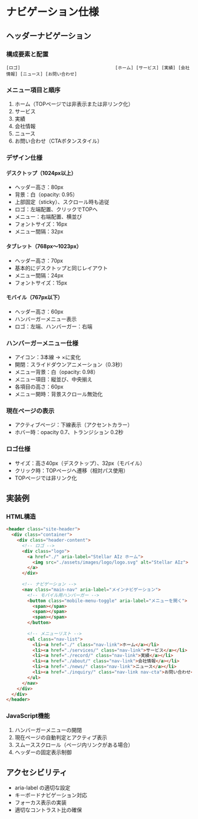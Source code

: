 # ナビゲーション仕様

## ヘッダーナビゲーション

### 構成要素と配置
```
[ロゴ]                                    [ホーム] [サービス] [実績] [会社情報] [ニュース] [お問い合わせ]
```

### メニュー項目と順序
1. ホーム（TOPページでは非表示または非リンク化）
2. サービス
3. 実績
4. 会社情報
5. ニュース
6. お問い合わせ（CTAボタンスタイル）

### デザイン仕様

#### デスクトップ（1024px以上）
- ヘッダー高さ：80px
- 背景：白（opacity: 0.95）
- 上部固定（sticky）、スクロール時も追従
- ロゴ：左端配置、クリックでTOPへ
- メニュー：右端配置、横並び
- フォントサイズ：16px
- メニュー間隔：32px

#### タブレット（768px〜1023px）
- ヘッダー高さ：70px
- 基本的にデスクトップと同じレイアウト
- メニュー間隔：24px
- フォントサイズ：15px

#### モバイル（767px以下）
- ヘッダー高さ：60px
- ハンバーガーメニュー表示
- ロゴ：左端、ハンバーガー：右端

### ハンバーガーメニュー仕様
- アイコン：3本線 → ×に変化
- 開閉：スライドダウンアニメーション（0.3秒）
- メニュー背景：白（opacity: 0.98）
- メニュー項目：縦並び、中央揃え
- 各項目の高さ：60px
- メニュー開時：背景スクロール無効化

### 現在ページの表示
- アクティブページ：下線表示（アクセントカラー）
- ホバー時：opacity 0.7、トランジション 0.2秒

### ロゴ仕様
- サイズ：高さ40px（デスクトップ）、32px（モバイル）
- クリック時：TOPページへ遷移（相対パス使用）
- TOPページでは非リンク化

## 実装例

### HTML構造
```html
<header class="site-header">
  <div class="container">
    <div class="header-content">
      <!-- ロゴ -->
      <div class="logo">
        <a href="./" aria-label="Stellar AIz ホーム">
          <img src="./assets/images/logo/logo.svg" alt="Stellar AIz">
        </a>
      </div>
      
      <!-- ナビゲーション -->
      <nav class="main-nav" aria-label="メインナビゲーション">
        <!-- モバイル用ハンバーガー -->
        <button class="mobile-menu-toggle" aria-label="メニューを開く">
          <span></span>
          <span></span>
          <span></span>
        </button>
        
        <!-- メニューリスト -->
        <ul class="nav-list">
          <li><a href="./" class="nav-link">ホーム</a></li>
          <li><a href="./services/" class="nav-link">サービス</a></li>
          <li><a href="./record/" class="nav-link">実績</a></li>
          <li><a href="./about/" class="nav-link">会社情報</a></li>
          <li><a href="./news/" class="nav-link">ニュース</a></li>
          <li><a href="./inquiry/" class="nav-link nav-cta">お問い合わせ</a></li>
        </ul>
      </nav>
    </div>
  </div>
</header>
```

### JavaScript機能
1. ハンバーガーメニューの開閉
2. 現在ページの自動判定とアクティブ表示
3. スムーススクロール（ページ内リンクがある場合）
4. ヘッダーの固定表示制御

## アクセシビリティ
- aria-label の適切な設定
- キーボードナビゲーション対応
- フォーカス表示の実装
- 適切なコントラスト比の確保